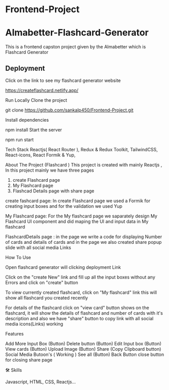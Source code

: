 # Frontend-Project

# Almabetter-Flashcard-Generator

This is a frontend capston project given by the Almabetter which is Flashcard Generator
## Deployment

Click on the link to see my flashcard generator website

https://createflashcard.netlify.app/

Run Locally
Clone the project

  git clone https://github.com/sankalp450/Frontend-Project.git
  
Install dependencies

  npm install
Start the server

  npm run start
  
Tech Stack
Reactjs( React Router ),
Redux & Redux Toolkit,
TailwindCSS,
React-icons,
React Formik & Yup,


About The Project (Flashcard )
This project is created with mainly Reactjs , In this project mainly we have three pages

1) create Flashcard page 
2) My Flashcard page 
3) Flashcad Details page  with  share page 

create fashcard page: In create Flashcard page we used a Formik for creating input boxes and for the validation we used Yup

My Flashcard page: For the My flashcard page we saparately design My Flashcard UI component and did maping the UI and input data in My flashcard

FlashcardDetails page : in the page we write a code for displaying Number of cards and details of cards and in the page we also created share popup slide with all social media Links

How To Use

Open flashcard generator will clicking deployment Link

Click on the "create New" link and fill up all the input boxes without any Errors and click on "create" button

To view currently created flashcard, click on "My flashcard" link this will show all flashcard you created recently

For details of the flashcard click on "view card" button shows on the flashcard, it will show the details of flashcard and number of cards with it's description and also we have "share" button to copy link with all social media icons(Links) working


Features

Add More Input Box (Button)
Delete button (Button)
Edit Input box (Button)
View cards (Button)
Upload Image (Button)
Share (Copy Clipboard button)
Social Media Butoon's ( Working )
See all (Button)
Back Button
close button for closing share page

🛠 Skills

Javascript, HTML, CSS, Reactjs...
